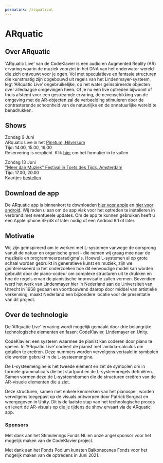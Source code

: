 ```yaml
---
permalink: /arquaticnl
---
```


# ARquatic

## Over ARquatic
'ARquatic Live' van de CodeKlavier is een audio en Augmented Reality (AR) ervaring waarin de muziek voorziet in het DNA van het onderwater wereld die zich ontvouwt voor je ogen. Vol met speculatieve en fantasie structuren die kunstmatig zijn opgebouwd uit regels van het Lindenmayer-systeem, legt ‘ARquatic Live’ ongebruikelijke, op het water geïnspireerde objecten over alledaagse omgevingen heen. Of je nu een live optreden bijwoont of thuis afstemt voor een gestreamde ervaring, de nevenschikking van de omgeving met de AR-objecten zal de verbeelding stimuleren door de contrasterende schoonheid van de natuurlijke en de onnatuurlijke wereld te benadrukken.

## Shows
Zondag 6 Juni \
ARquatic Live in het [Pinetum, Hilversum](https://pinetum.nl/) \
Tijd: 14.00, 15.00, 16.00 \
Reservering is verplicht. Klik [hier](https://forms.gle/1mtK5oPnPk34KYtC9) om het formulier in te vullen


Zondag 13 Juni \
["Meer dan Muziek" Festival in Toets des Tijds, Amsterdam](www.toetsdestijds.com) \
Tijd: 17.00, 20.00 \
Kaartjes [bestellen](www.toetsdestijds.com)

## Download de app

De ARquatic app is binnenkort te downloaden [hier voor apple](https://apps.apple.com/nl/app/arquatic/id1557620712?l=en) en [hier voor android](https://play.google.com/store/apps/details?id=space.codeklavier.arquatic&hl=en_US&gl=US). Wij raden u aan om de app vlak voor het optreden te installeren in verbrand met eventueele updates. Om de app te kunnen gebruiken heeft u een Apple iphone SE/6S of later nodig of een Android 8.1 of later. 

## Motivatie
Wij zijn geïnspireerd om te werken met L-systemen vanwege de oorsprong vanuit de natuur en organische groei - die nemen wij graag mee naar de muzikale en programmeerparadigma's. Hoewel L-systemen al op grote schaal worden gebruikt in generatieve kunst en muziek, zijn we geïnteresseerd in het onderzoeken hoe dit eenvoudige model kan worden gebruikt door de piano-codeur om complexe structuren uit te drukken en hoe de regels ervan de pianistische improvisatie zullen vormen. Bovendien werd het werk van Lindenmayer hier in Nederland aan de Universiteit van Utrecht in 1968 gedaan en voortbouwend daarop door middel van artistieke verkenning, maakt Nederland een bijzondere locatie voor de presentatie van dit project.

## Over de technologie
De ‘ARquatic Live’-ervaring wordt mogelijk gemaakt door drie belangrijke technologische elementen en fasen; CodeKlavier, Lindemayer en Unity. 

CodeKlavier: een systeem waarmee de pianist kan coderen door piano te spelen. In ‘ARquatic Live’ codeert de pianist met lambda-calculus om getallen te creëren. Deze nummers worden vervolgens vertaald in symbolen die worden gebruikt in de L-systeemengine.

De L-systeemengine is het tweede element en zet de symbolen om in formele grammatica's die het startpunt en de L-systeemregels definiëren. Samen vormen deze de L-systeembomen die de structuren creëren van de AR-visuele elementen die u ziet.

Deze structuren, samen met enkele kenmerken van het pianospel, worden vervolgens toegepast op de visuals ontworpen door Patrick Borgeat en weergegeven in Unity. Dit is de laatste stap van het technologische proces en levert de AR-visuals op die je tijdens de show ervaart via de ARquatic app.

### Sponsors

Met dank aan het Stimulerings Fonds NL en onze angel sponsor voor het mogelijk maken van de CodeKlavier project.

Met dank aan het Fonds Podium kunsten Balkonscenes Fonds voor het mogelijk maken van de optredens in Juni 2021.


